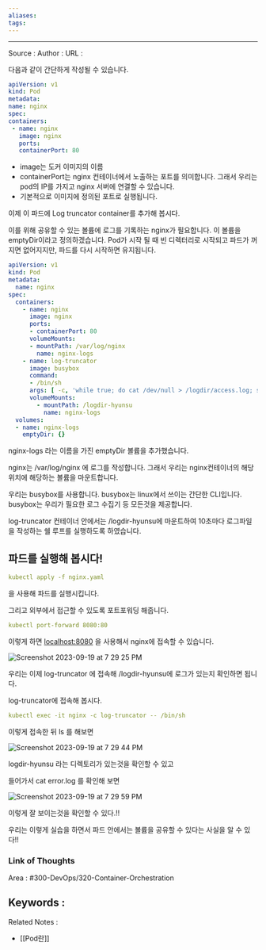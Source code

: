 ```yaml
---
aliases: 
tags:
---
```



---


Source :
Author : 
URL :

다음과 같이 간단하게 작성될 수 있습니다.

```yaml
apiVersion: v1
kind: Pod
metadata:
name: nginx
spec:
containers:
 - name: nginx
   image: nginx
   ports:
   containerPort: 80
```

- image는 도커 이미지의 이름
- containerPort는 nginx 컨테이너에서 노출하는 포트를 의미합니다. 그래서 우리는 pod의 IP를 가지고 nginx 서버에 연결할 수 있습니다.
- 기본적으로 이미지에 정의된 포트로 실행됩니다.

이제 이 파드에 Log truncator container를 추가해 봅시다. 

이를 위해 공유할 수 있는 볼륨에 로그를 기록하는 nginx가 필요합니다. 이 볼륨을 emptyDir이라고 정의하겠습니다. Pod가 시작 될 때 빈 디렉터리로 시작되고 파드가 꺼지면 없어지지만, 파드를 다시 시작하면 유지됩니다.

```yaml
apiVersion: v1
kind: Pod
metadata:
  name: nginx
spec:
  containers:
    - name: nginx
      image: nginx
      ports:
      - containerPort: 80
      volumeMounts:
      - mountPath: /var/log/nginx
        name: nginx-logs
    - name: log-truncator
      image: busybox
      command:
      - /bin/sh
      args: [ -c, 'while true; do cat /dev/null > /logdir/access.log; sleep 10; done' ]
      volumeMounts:
        - mountPath: /logdir-hyunsu
          name: nginx-logs
  volumes:
  - name: nginx-logs
    emptyDir: {}
```

nginx-logs 라는 이름을 가진 emptyDir 볼륨을 추가했습니다.

nginx는 /var/log/nginx 에 로그를 작성합니다. 그래서 우리는 nginx컨테이너의 해당 위치에 해당하는 볼륨을 마운트합니다. 

우리는 busybox를 사용합니다. busybox는 linux에서 쓰이는 간단한 CLI입니다. busybox는 우리가 필요한 로그 수집기 등 모든것을 제공합니다.

log-truncator 컨테이너 안에서는 /logdir-hyunsu에 마운트하여 10초마다 로그파일을 작성하는 쉘 루프를 실행하도록 하였습니다.

## 파드를 실행해 봅시다!

```yaml
kubectl apply -f nginx.yaml
```

을 사용해 파드를 실행시킵니다.

그리고 외부에서 접근할 수 있도록 포트포워딩 해줍니다.

```yaml
kubectl port-forward 8080:80
```

이렇게 하면 [localhost:8080](http://localhost:8080) 을 사용해서 nginx에 접속할 수 있습니다.

![Screenshot 2023-09-19 at 7 29 25 PM](https://github.com/HyunSu1768/TIL/assets/108796235/9ec1f00a-b12a-44f2-9bc0-220a76cfd0fa)

우리는 이제 log-truncator 에 접속해 /logdir-hyunsu에 로그가 있는지 확인하면 됩니다.

log-truncator에 접속해 봅시다.

```yaml
kubectl exec -it nginx -c log-truncator -- /bin/sh
```

이렇게 접속한 뒤 ls 를 해보면

![Screenshot 2023-09-19 at 7 29 44 PM](https://github.com/HyunSu1768/TIL/assets/108796235/2f5af7b4-45bf-4af3-a1c3-475af718c7b7)


logdir-hyunsu 라는 디렉토리가 있는것을 확인할 수 있고

들어가서 cat error.log 를 확인해 보면

![Screenshot 2023-09-19 at 7 29 59 PM](https://github.com/HyunSu1768/TIL/assets/108796235/d2d1ed30-21ce-41a9-9953-827af3604127)


이렇게 잘 보이는것을 확인할 수 있다.!!

우리는 이렇게 실습을 하면서 파드 안에서는 볼륨을 공유할 수 있다는 사실을 알 수 있다!!


### Link of Thoughts
Area : #300-DevOps/320-Container-Orchestration 

Keywords :
- 

Related Notes : 
- [[Pod란]]